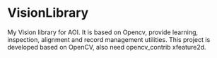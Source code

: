 # VisionLibrary
My Vision library for AOI. It is based on Opencv, provide learning, inspection, alignment and record management utilities.
This project is developed based on OpenCV, also need opencv_contrib xfeature2d.
